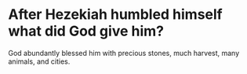 # After Hezekiah humbled himself what did God give him?

God abundantly blessed him with precious stones, much harvest, many animals, and cities. 